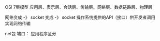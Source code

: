 OSI 7层模型
应用层、表示层、会话层、传输层、网络层、数据链路层、物理层

网络变成 -》 socket 变成 -》 socket 操作系统提供的API（接口）供开发者调用实现网络传输


net包
端口： 应用程序区分